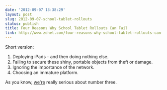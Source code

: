 ```yaml
---
date: '2012-09-07 13:38:29'
layout: post
slug: 2012-09-07-school-tablet-rollouts
status: publish
title: Four Reasons Why School Tablet Rollouts Can Fail
link: http://www.zdnet.com/four-reasons-why-school-tablet-rollouts-can-stumble-or-fail-7000003582/
---
```


Short version:

1. Deploying iPads - and then doing nothing else. 
2. Failing to secure these shiny, portable objects from theft or damage.
3. Ignoring the importance of the network.
4. Choosing an immature platform. 

As you know, [we're](http://umoya.net) really serious about number three.

